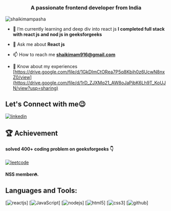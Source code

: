 <h1 align="center"Hi 👋, I'm Shaik Imam Pasha</h1>
<h3 align="center">A passionate frontend developer from India</h3>

<p align="left"> <img src="https://komarev.com/ghpvc/?username=shaikimampasha&label=Profile%20views&color=0e75b6&style=flat" alt="shaikimampasha" /> </p>

- 🌱 I’m currently learning and deep div into react js **I completed full stack with react js and nod js in geeksforgeeks**

- 💬 Ask me about **React js**

- 📫 How to reach me **shaikimam916@gmail.com**

- 📄 Know about my experiences [https://drive.google.com/file/d/1GkDImCtORea7P5q8Kbih0z6UcwN8nxZ0/view](https://drive.google.com/file/d/1rD_ZJXMq21_AW8oJaPjbK6Lh9T_KoUJN/view?usp=sharing)

## Let's Connect with me😉
[![linkedin](https://img.shields.io/badge/LinkedIn-0077B5?style=for-the-badge&logo=linkedin&logoColor=white)](https://www.linkedin.com/in/shaik-imam-pasha-9b9714231/) 

## 🏆 Achievement
#### solved 400+ coding problem on geeksforgeeks 👇
[![leetcode](https://media.geeksforgeeks.org/gfg-gg-logo.svg)](https://auth.geeksforgeeks.org/user/shaikimvyox)
#### NSS member🔥.

## Languages and Tools:
[![reactjs](https://img.shields.io/badge/React-20232A?style=for-the-badge&logo=react&logoColor=61DAFB)]
[![JavaScript](https://img.shields.io/badge/JavaScript-323330?style=for-the-badge&logo=javascript&logoColor=F7DF1E)]
[![nodejs](https://img.shields.io/badge/Node.js-339933?style=for-the-badge&logo=nodedotjs&logoColor=white)]
[![html5](https://img.shields.io/badge/HTML5-E34F26?style=for-the-badge&logo=html5&logoColor=white)]
[![css3](https://img.shields.io/badge/CSS3-1572B6?style=for-the-badge&logo=css3&logoColor=white)]
[![github](https://img.shields.io/badge/GitHub%20Pages-222222?style=for-the-badge&logo=GitHub%20Pages&logoColor=white)]
